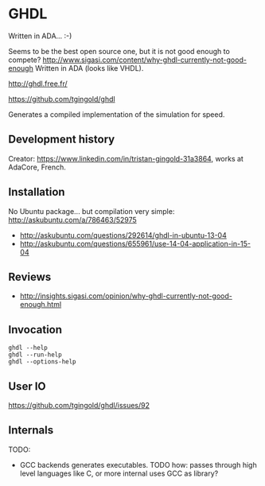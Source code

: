 # GHDL

Written in ADA... :-)

Seems to be the best open source one, but it is not good enough to compete? <http://www.sigasi.com/content/why-ghdl-currently-not-good-enough> Written in ADA (looks like VHDL).

<http://ghdl.free.fr/>

<https://github.com/tgingold/ghdl>

Generates a compiled implementation of the simulation for speed.

## Development history

Creator: <https://www.linkedin.com/in/tristan-gingold-31a3864>, works at AdaCore, French.

## Installation

No Ubuntu package... but compilation very simple: <http://askubuntu.com/a/786463/52975>

- <http://askubuntu.com/questions/292614/ghdl-in-ubuntu-13-04>
- <http://askubuntu.com/questions/655961/use-14-04-application-in-15-04>

## Reviews

- <http://insights.sigasi.com/opinion/why-ghdl-currently-not-good-enough.html>

## Invocation

    ghdl --help
    ghdl --run-help
    ghdl --options-help

## User IO

<https://github.com/tgingold/ghdl/issues/92>

## Internals

TODO:

- GCC backends generates executables. TODO how: passes through high level languages like C, or more internal uses GCC as library?
